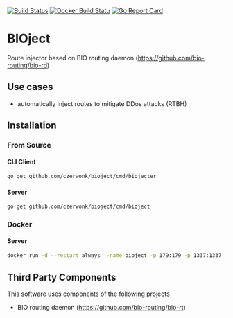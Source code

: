 [![Build Status](https://travis-ci.org/czerwonk/bioject.svg)](https://travis-ci.org/czerwonk/bioject)
[![Docker Build Statu](https://img.shields.io/docker/build/czerwonk/bioject.svg)](https://hub.docker.com/r/czerwonk/bioject/builds)
[![Go Report Card](https://goreportcard.com/badge/github.com/czerwonk/bioject)](https://goreportcard.com/report/github.com/czerwonk/bioject)

# BIOject
Route injector based on BIO routing daemon (https://github.com/bio-routing/bio-rd)

## Use cases
* automatically inject routes to mitigate DDos attacks (RTBH)

## Installation

### From Source

#### CLI Client
```bash
go get github.com/czerwonk/bioject/cmd/biojecter
```

#### Server
```bash
go get github.com/czerwonk/bioject/cmd/bioject
```

### Docker

#### Server
```bash
docker run -d --restart always --name bioject -p 179:179 -p 1337:1337 -p 6500:6500 -v /etc/bioject:/config czerwonk/bioject
```

## Third Party Components
This software uses components of the following projects
* BIO routing daemon (https://github.com/bio-routing/bio-rt)
